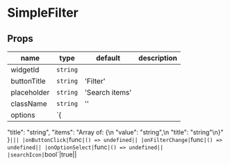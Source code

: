 # SimpleFilter

## Props

|name|type|default|description|
|----|----|-------|-----------|
|widgetId|`string`|||
|buttonTitle|`string`|'Filter'||
|placeholder|`string`|'Search items'||
|className|`string`|''||
|options|`{
  "title": "string",
  "items": "Array of: {\n  \"value\": \"string\",\n  \"title\": \"string\"\n}"
}`|||
|onButtonClick|`func`|() => undefined||
|onFilterChange|`func`|() => undefined||
|onOptionSelect|`func`|() => undefined||
|searchIcon|`bool`|true||


